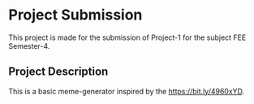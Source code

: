 # Project Submission

This project is made for the submission of Project-1 for the subject FEE Semester-4.

## Project Description

This is a basic meme-generator inspired by the https://bit.ly/4960xYD.